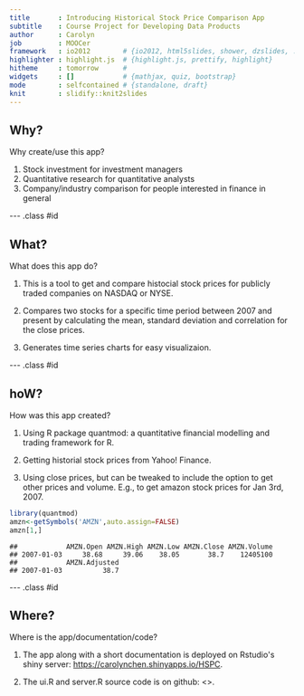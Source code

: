```yaml
---
title       : Introducing Historical Stock Price Comparison App
subtitle    : Course Project for Developing Data Products
author      : Carolyn
job         : MOOCer
framework   : io2012        # {io2012, html5slides, shower, dzslides, ...}
highlighter : highlight.js  # {highlight.js, prettify, highlight}
hitheme     : tomorrow      # 
widgets     : []            # {mathjax, quiz, bootstrap}
mode        : selfcontained # {standalone, draft}
knit        : slidify::knit2slides
---
```


## Why?

Why create/use this app?

1. Stock investment for investment managers
2. Quantitative research for quantitative analysts
3. Company/industry comparison for people interested in finance in general

--- .class #id 

## What?

What does this app do?

1. This is a tool to get and compare histocial stock prices for publicly traded companies on NASDAQ or NYSE.

2. Compares two stocks for a specific time period between 2007 and present by calculating the mean, standard deviation and correlation for the close prices.

3. Generates time series charts for easy visualizaion.

--- .class #id 

## hoW?

How was this app created?

1. Using R package quantmod: a quantitative financial modelling and trading framework for R.

2. Getting historial stock prices from Yahoo! Finance.

3. Using close prices, but can be tweaked to include the option to get other prices and volume. E.g., to get amazon stock prices for Jan 3rd, 2007.


```r
library(quantmod)
amzn<-getSymbols('AMZN',auto.assign=FALSE)
amzn[1,]
```

```
##            AMZN.Open AMZN.High AMZN.Low AMZN.Close AMZN.Volume
## 2007-01-03     38.68     39.06    38.05       38.7    12405100
##            AMZN.Adjusted
## 2007-01-03          38.7
```

--- .class #id 

## Where?

Where is the app/documentation/code?

1. The app along with a short documentation is deployed on Rstudio's shiny server:
<https://carolynchen.shinyapps.io/HSPC>.

2. The ui.R and server.R source code is on github:
<>.



